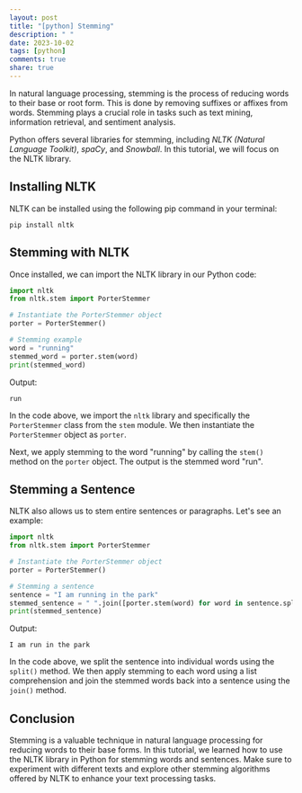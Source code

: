 ```yaml
---
layout: post
title: "[python] Stemming"
description: " "
date: 2023-10-02
tags: [python]
comments: true
share: true
---
```


In natural language processing, stemming is the process of reducing words to their base or root form. This is done by removing suffixes or affixes from words. Stemming plays a crucial role in tasks such as text mining, information retrieval, and sentiment analysis.

Python offers several libraries for stemming, including *NLTK (Natural Language Toolkit)*, *spaCy*, and *Snowball*. In this tutorial, we will focus on the NLTK library.

## Installing NLTK

NLTK can be installed using the following pip command in your terminal:

```
pip install nltk
```

## Stemming with NLTK

Once installed, we can import the NLTK library in our Python code:

```python
import nltk
from nltk.stem import PorterStemmer

# Instantiate the PorterStemmer object
porter = PorterStemmer()

# Stemming example
word = "running"
stemmed_word = porter.stem(word)
print(stemmed_word)
```

Output:
```
run
```

In the code above, we import the `nltk` library and specifically the `PorterStemmer` class from the `stem` module. We then instantiate the `PorterStemmer` object as `porter`.

Next, we apply stemming to the word "running" by calling the `stem()` method on the `porter` object. The output is the stemmed word "run".

## Stemming a Sentence

NLTK also allows us to stem entire sentences or paragraphs. Let's see an example:

```python
import nltk
from nltk.stem import PorterStemmer

# Instantiate the PorterStemmer object
porter = PorterStemmer()

# Stemming a sentence
sentence = "I am running in the park"
stemmed_sentence = " ".join([porter.stem(word) for word in sentence.split()])
print(stemmed_sentence)
```

Output:
```
I am run in the park
```

In the code above, we split the sentence into individual words using the `split()` method. We then apply stemming to each word using a list comprehension and join the stemmed words back into a sentence using the `join()` method.

## Conclusion

Stemming is a valuable technique in natural language processing for reducing words to their base forms. In this tutorial, we learned how to use the NLTK library in Python for stemming words and sentences. Make sure to experiment with different texts and explore other stemming algorithms offered by NLTK to enhance your text processing tasks.